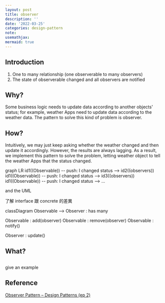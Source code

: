 ```yaml
---
layout: post
title: observer
description: ''
date: '2022-03-25'
categories: design-pattern
note:
usemathjax:
mermaid: true
---
```


## Introduction

1. One to many relationship (one observerable to many observers)
2. The state of observerable changed and all observers are notified

## Why?

Some business logic needs to update data according to another objects' status; for example, weather Apps need to update data according to the weather data. The pattern to solve this kind of problem is observer.

## How?

Intuitively, we may just keep asking whether the weather changed and then update it accordingly. However, the results are always lagging. As a result, we implement this pattern to solve the problem, letting weather object to tell the weather Apps that the status changed.

<div class="mermaid">
graph LR
  id1((Observable)) -- push: I changed status --> id2((observers))
  id1((Observable)) -- push: I changed status --> id3((observers))
  id1((Observable)) -- push: I changed status --> ...
</div>

and the UML

了解 interface 跟 concrete 的差異

<div class="mermaid">
classDiagram
  Observable --> Observer : has many

  Observable : add(observer)
  Observable : remove(observer)
  Observable : notify()

  Observer : update()
</div>

## What?

```ruby

```

give an example

## Reference

[Observer Pattern – Design Patterns (ep 2)](https://www.youtube.com/watch?v=_BpmfnqjgzQ&list=PLrhzvIcii6GNjpARdnO4ueTUAVR9eMBpc&index=2)
